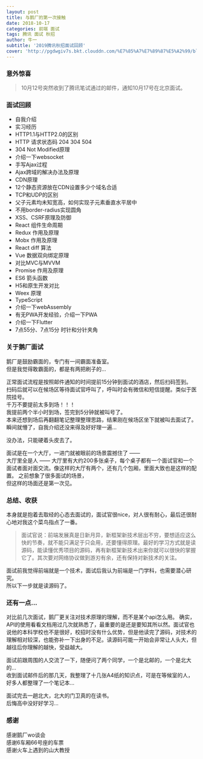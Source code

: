 ```yaml
---
layout: post
title: 与鹅厂的第一次接触
date: 2018-10-17
categories: 前端 面试
tags: 腾讯 面试 秋招 
author: 牛一 
subtitle: '2019腾讯秋招面试回顾'
cover: 'http://pgdwgiv7s.bkt.clouddn.com/%E7%85%A7%E7%89%87%E5%A2%99/blog648ac377gy1fw3cjxy8e9j21kw0w0kfb.jpg'
---  
```

### 意外惊喜  
> 10月12号突然收到了腾讯笔试通过的邮件，通知10月17号在北京面试。   

### 面试回顾  

* 自我介绍  
* 实习经历    
* HTTP1.1与HTTP2.0的区别   
* HTTP 请求状态码 204 304 504  
* 304 Not Modified原理 
* 介绍一下websocket
* 手写Ajax过程  
* Ajax跨域的解决办法及原理  
* CDN原理  
* 12个静态资源放在CDN设置多少个域名合适  
* TCP和UDP的区别  
* 父子元素均未知宽高，如何实现子元素垂直水平居中  
* 不用border-radius实现圆角  
* XSS、CSRF原理及防御
* React 组件生命周期  
* Redux 作用及原理 
* Mobx 作用及原理   
* React diff 算法
* Vue 数据双向绑定原理  
* 对比MVC与MVVM  
* Promise 作用及原理  
* ES6 箭头函数
* H5和原生开发对比
* Weex 原理  
* TypeScript  
* 介绍一下webAssembly  
* 有无PWA开发经验，介绍一下PWA  
* 介绍一下Flutter  
* 7点55分、7点15分 时针和分针夹角    

### 关于鹅厂面试  
鹅厂是鼓励霸面的，专门有一间霸面准备室。  
但是我觉得敢霸面的，都是有两把刷子的...  

正常面试流程是按照邮件通知的时间提前15分钟到面试的酒店，然后扫码签到。
扫码后就可以在候场区等待面试官呼叫了，呼叫时会有微信和短信提醒。类似于医院挂号。  
千万不要提前太多到场！！！  
我提前两个半小时到场，签完到5分钟就被叫号了。  
本来还想到场后再翻翻笔记整理整理思路，结果刚在候场区坐下就被叫去面试了。瞬间就懵了，自我介绍还没来得及好好理一遍...

没办法，只能硬着头皮去了。  

面试是在一个大厅，一进门就被眼前的场景震撼住了 ——  
大厅里全是人 —— 大厅里有大约200多张桌子，每个桌子都有一个面试官和一个面试者面对面交流。像这样的大厅有两个，还有几个包厢，里面大致也是这样的配置。 
之前想象了很多面试的场景，  
但这样的场面还是第一次见。  

### 总结、收获  
本身就是抱着去取经的心态去面试的，面试官很nice，对人很有耐心，最后还很耐心地对我这个菜鸟指点了一番。  
>  面试官说：前端发展真是日新月异，新框架新技术层出不穷，要想适应这么快的节奏，就不能只满足于只会用，还要懂得原理。最好的学习方式就是读源码，能读懂优秀项目的源码，再有新框架新技术出来你就可以很快的掌握它了。其次要对网络协议做到游刃有余，还有保持对新技术的关注。 

面试前我觉得前端就是一个技术，面试后我认为前端是一门学科，也需要潜心研究。  
所以下一步就是读源码了。  

### 还有一点...  

对比前几次面试，鹅厂更关注对技术原理的理解，而不是某个api怎么用。  确实，API的使用看看文档用过几次就熟悉了，最重要的是还是要知其所以然。面试官也说他的本科学校也不是很好，校招时没有什么优势，但是他读完了源码，对技术的理解相对较深，也能弥补一下出身的不足。读源码可能一开始会非常让人头大，但越往后你理解的越快，受益越大。  

面试前跟周围的人交流了一下，随便问了两个同学，一个是北邮的，一个是北大的...    
收到面试邮件后的那几天，我整理了十几张A4纸的知识点，可是在等候室的人，好多人都整理了一个笔记本...  

面试完去一趟北大，北大的门卫真的在读书。  
后悔高中没好好学习...  


### 感谢  
感谢鹅厂wo谈会  
感谢6车厢66号座的车票  
感谢火车上遇到的山大教授  
  
